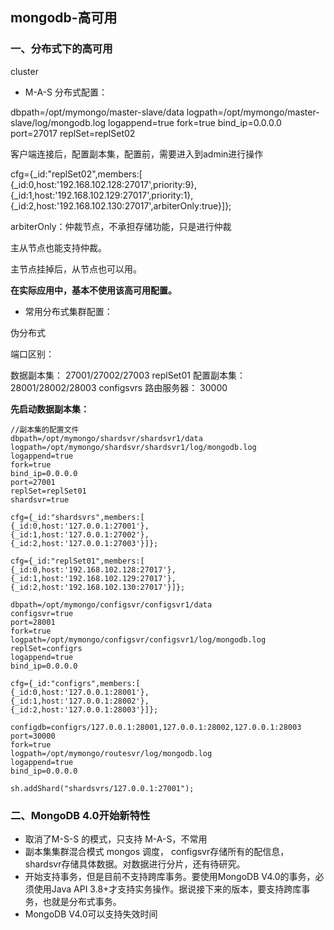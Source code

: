 ## mongodb-高可用

### 一、分布式下的高可用

cluster

- M-A-S 分布式配置：

dbpath=/opt/mymongo/master-slave/data
logpath=/opt/mymongo/master-slave/log/mongodb.log
logappend=true
fork=true
bind_ip=0.0.0.0
port=27017
replSet=replSet02

客户端连接后，配置副本集，配置前，需要进入到admin进行操作

cfg={_id:"replSet02",members:[
{_id:0,host:'192.168.102.128:27017',priority:9},
{_id:1,host:'192.168.102.129:27017',priority:1},
{_id:2,host:'192.168.102.130:27017',arbiterOnly:true}]};

arbiterOnly：仲裁节点，不承担存储功能，只是进行仲裁

主从节点也能支持仲裁。

主节点挂掉后，从节点也可以用。

**在实际应用中，基本不使用该高可用配置。**

- 常用分布式集群配置：

伪分布式

端口区别：

数据副本集：  27001/27002/27003  replSet01
配置副本集：  28001/28002/28003  configsvrs
路由服务器：  30000

**先启动数据副本集：**

~~~config
//副本集的配置文件
dbpath=/opt/mymongo/shardsvr/shardsvr1/data
logpath=/opt/mymongo/shardsvr/shardsvr1/log/mongodb.log
logappend=true
fork=true
bind_ip=0.0.0.0
port=27001
replSet=replSet01
shardsvr=true
~~~

~~~mongo-client
cfg={_id:"shardsvrs",members:[
{_id:0,host:'127.0.0.1:27001'},
{_id:1,host:'127.0.0.1:27002'},
{_id:2,host:'127.0.0.1:27003'}]};
~~~

~~~mongo-client
cfg={_id:"replSet01",members:[
{_id:0,host:'192.168.102.128:27017'},
{_id:1,host:'192.168.102.129:27017'},
{_id:2,host:'192.168.102.130:27017'}]};
~~~

~~~config
dbpath=/opt/mymongo/configsvr/configsvr1/data
configsvr=true
port=28001
fork=true
logpath=/opt/mymongo/configsvr/configsvr1/log/mongodb.log
replSet=configrs
logappend=true
bind_ip=0.0.0.0
~~~

~~~mongo-client
cfg={_id:"configrs",members:[
{_id:0,host:'127.0.0.1:28001'},
{_id:1,host:'127.0.0.1:28002'},
{_id:2,host:'127.0.0.1:28003'}]};
~~~

~~~config
configdb=configrs/127.0.0.1:28001,127.0.0.1:28002,127.0.0.1:28003
port=30000
fork=true
logpath=/opt/mymongo/routesvr/log/mongodb.log
logappend=true
bind_ip=0.0.0.0
~~~

~~~config
sh.addShard("shardsvrs/127.0.0.1:27001");
~~~

### 二、MongoDB 4.0开始新特性

- 取消了M-S-S 的模式，只支持 M-A-S，不常用
- 副本集集群混合模式  mongos 调度， configsvr存储所有的配信息， shardsvr存储具体数据。对数据进行分片，还有待研究。
- 开始支持事务，但是目前不支持跨库事务。要使用MongoDB V4.0的事务，必须使用Java API 3.8+才支持实务操作。据说接下来的版本，要支持跨库事务，也就是分布式事务。
- MongoDB V4.0可以支持失效时间































